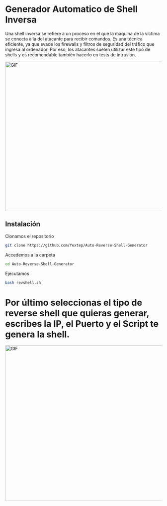# Generador Automatico de Shell Inversa

Una shell inversa se refiere a un proceso en el que la máquina de la víctima se conecta a la del atacante para recibir comandos. Es una técnica eficiente, ya que evade los firewalls y filtros de seguridad del tráfico que ingresa al ordenador. Por eso, los atacantes suelen utilizar este tipo de shells y es recomendable también hacerlo en tests de intrusión.

<img align="center" height="480" width="1000" alt="GIF" src="https://github.com/Yextep/Yextep/assets/114537444/e64735aa-8352-4bbe-aa0e-c7b2898ec25c"/>

## Instalación

Clonamos el repositorio

```bash
git clone https://github.com/Yextep/Auto-Reverse-Shell-Generator
```
Accedemos a la carpeta
```bash
cd Auto-Reverse-Shell-Generator
```
Ejecutamos
```bash
bash revshell.sh
```

# Por último seleccionas el tipo de reverse shell que quieras generar, escribes la IP, el Puerto y el Script te genera la shell.
<img align="center" height="500" width="1000" alt="GIF" src="https://github.com/Yextep/Auto-Reverse-Shell-Generator/assets/114537444/86e5ba90-a2d9-4faa-bab1-b42a949d538a"/>
